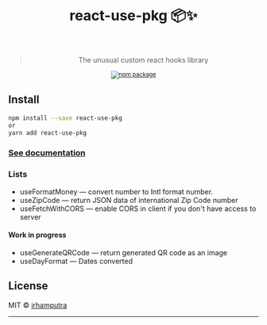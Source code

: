 <div align="center">
<h1>
<br/>
<br/>
react-use-pkg 📦✨
<br/>
<br/>
</h1>

<blockquote>The unusual custom react hooks library</blockquote>

<sup>
<a href="https://img.shields.io/npm/v/react-use-pkg.svg">
<img src="https://img.shields.io/npm/v/react-use-pkg.svg" alt="npm package" />
</a>
</sup>
</div>

## Install

```bash
npm install --save react-use-pkg
or
yarn add react-use-pkg
```

### [See documentation](https://github.com/irhamputra/react-use-pkg/wiki/docs)

### Lists

- useFormatMoney — convert number to Intl format number.
- useZipCode — return JSON data of international Zip Code number
- useFetchWithCORS — enable CORS in client if you don't have access to server

#### Work in progress

- useGenerateQRCode — return generated QR code as an image
- useDayFormat — Dates converted

## License

MIT © [irhamputra](https://github.com/irhamputra)

---
